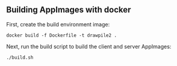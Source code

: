 Building AppImages with docker
------------------------------

First, create the build environment image:

    docker build -f Dockerfile -t drawpile2 .

Next, run the build script to build the client and server AppImages:

	./build.sh

